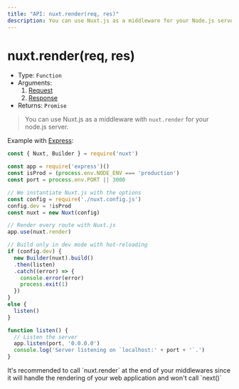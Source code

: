 ```yaml
---
title: "API: nuxt.render(req, res)"
description: You can use Nuxt.js as a middleware for your Node.js server.
---
```


# nuxt.render(req, res)

- Type: `Function`
- Arguments:
  1. [Request](https://nodejs.org/api/http.html#http_class_http_incomingmessage)
  2. [Response](https://nodejs.org/api/http.html#http_class_http_serverresponse)
- Returns: `Promise`

> You can use Nuxt.js as a middleware with `nuxt.render` for your node.js server.

Example with [Express](https://github.com/expressjs/express):

```js
const { Nuxt, Builder } = require('nuxt')

const app = require('express')()
const isProd = (process.env.NODE_ENV === 'production')
const port = process.env.PORT || 3000

// We instantiate Nuxt.js with the options
const config = require('./nuxt.config.js')
config.dev = !isProd
const nuxt = new Nuxt(config)

// Render every route with Nuxt.js
app.use(nuxt.render)

// Build only in dev mode with hot-reloading
if (config.dev) {
  new Builder(nuxt).build()
  .then(listen)
  .catch((error) => {
    console.error(error)
    process.exit(1)
  })
}
else {
  listen()
}

function listen() {
  // Listen the server
  app.listen(port, '0.0.0.0')
  console.log('Server listening on `localhost:' + port + '`.')
}
```

<p class="Alert">It's recommended to call `nuxt.render` at the end of your middlewares since it will handle the rendering of your web application and won't call `next()`</p>
